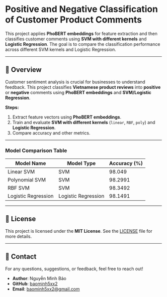 # Positive and Negative Classification of Customer Product Comments

This project applies **PhoBERT embeddings** for feature extraction and then classifies customer comments using **SVM with different kernels** and **Logistic Regression**. The goal is to compare the classification performance across different SVM kernels and Logistic Regression.

---

## 📖 Overview
Customer sentiment analysis is crucial for businesses to understand feedback. This project classifies **Vietnamese product reviews** into **positive** or **negative** comments using **PhoBERT embeddings** and **SVM/Logistic Regression**.

**Steps:**
1. Extract feature vectors using **PhoBERT embeddings**.
2. Train and evaluate **SVM with different kernels** (`linear`, `RBF`, `poly`) and **Logistic Regression**.
3. Compare accuracy and other metrics.

---

### **Model Comparison Table**

| Model Name            | Model Type            | Accuracy (%) |
|-----------------------|----------------------|--------------|
| Linear SVM            | SVM                  | 98.049       |
| Polynomial SVM        | SVM                  | 98.2991      |
| RBF SVM               | SVM                  | 98.3492      |
| Logistic Regression   | Logistic Regression  | 98.1491      |

---

## 📜 License
This project is licensed under the **MIT License**. See the [LICENSE](LICENSE) file for more details.

---

## 📩 Contact
For any questions, suggestions, or feedback, feel free to reach out!

- **Author**: Nguyễn Minh Bảo
- **GitHub**: [baominh5xx2](https://github.com/baominh5xx2)
- **Email**: [baominh5xx2@gmail.com](mailto:baominh5xx2@gmail.com)
